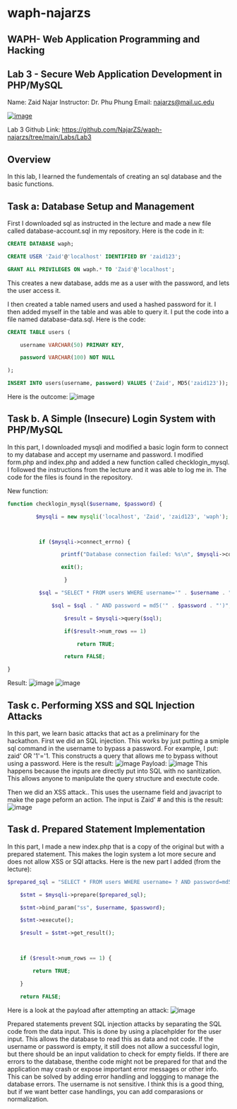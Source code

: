 # waph-najarzs 
## WAPH- Web Application Programming and Hacking 
## Lab 3 - Secure Web Application Development in PHP/MySQL
Name: Zaid Najar 
Instructor: Dr. Phu Phung
Email: najarzs@mail.uc.edu

[![image](https://github.com/NajarZS/waph-najarzs/assets/169232307/7efdc406-f5ce-4fbb-80fc-cfe00133c98c)](https://private-user-images.githubusercontent.com/169232307/332916820-7efdc406-f5ce-4fbb-80fc-cfe00133c98c.png?jwt=eyJhbGciOiJIUzI1NiIsInR5cCI6IkpXVCJ9.eyJpc3MiOiJnaXRodWIuY29tIiwiYXVkIjoicmF3LmdpdGh1YnVzZXJjb250ZW50LmNvbSIsImtleSI6ImtleTUiLCJleHAiOjE3MTY0MTUxMjMsIm5iZiI6MTcxNjQxNDgyMywicGF0aCI6Ii8xNjkyMzIzMDcvMzMyOTE2ODIwLTdlZmRjNDA2LWY1Y2UtNGZiYi04MGZjLWNmZTAwMTMzYzk4Yy5wbmc_WC1BbXotQWxnb3JpdGhtPUFXUzQtSE1BQy1TSEEyNTYmWC1BbXotQ3JlZGVudGlhbD1BS0lBVkNPRFlMU0E1M1BRSzRaQSUyRjIwMjQwNTIyJTJGdXMtZWFzdC0xJTJGczMlMkZhd3M0X3JlcXVlc3QmWC1BbXotRGF0ZT0yMDI0MDUyMlQyMTUzNDNaJlgtQW16LUV4cGlyZXM9MzAwJlgtQW16LVNpZ25hdHVyZT04MTIxYTU4YzUwYjYyYzAwNmMxNjcyZTg3MTFlNTdhZWU5ZWZiMWZiY2YwNmI3M2UzYTJiNjkxMTdkZTcyM2M1JlgtQW16LVNpZ25lZEhlYWRlcnM9aG9zdCZhY3Rvcl9pZD0wJmtleV9pZD0wJnJlcG9faWQ9MCJ9.KkBr_xzTTFJNVcUA1LYnh_42ldA2tX1KxMRDfHYd_Qs)

Lab 3 Github Link: https://github.com/NajarZS/waph-najarzs/tree/main/Labs/Lab3

## Overview

In this lab, I learned the fundementals of creating an sql database and the basic functions. 

## Task a: Database Setup and Management

First I downloaded sql as instructed in the lecture and made a new file called database-account.sql in my repository. Here is the code in it: 

``` sql
CREATE DATABASE waph;

CREATE USER 'Zaid'@'localhost' IDENTIFIED BY 'zaid123';

GRANT ALL PRIVILEGES ON waph.* TO 'Zaid'@'localhost';
```
This creates a new database, adds me as a user with the password, and lets the user access it. 

I then created a table named users and used a hashed password for it. I then added myself in the table and was able to query it. I put the code into a file named database-data.sql.
Here is the code: 

``` sql
CREATE TABLE users (

    username VARCHAR(50) PRIMARY KEY,

    password VARCHAR(100) NOT NULL

);

INSERT INTO users(username, password) VALUES ('Zaid', MD5('zaid123'));
```
Here is the outcome: 
![image](https://github.com/NajarZS/waph-najarzs/assets/169232307/d1e9b423-ea00-4eb1-8845-7b7c4734670a)

## Task b. A Simple (Insecure) Login System with PHP/MySQL 

In this part, I downloaded mysqli and modified a basic login form to connect to my database and accept my username and password. I modified form.php and index.php and added a new function called checklogin_mysql. I followed the instructions from the lecture and it was able to log me in. The code for the files is found in the repository. 

New function:

``` php
function checklogin_mysql($username, $password) {

   		 $mysqli = new mysqli('localhost', 'Zaid', 'zaid123', 'waph');



  		  if ($mysqli->connect_errno) {

    		     printf("Database connection failed: %s\n", $mysqli->connect_error);

       		     exit();

                  }               

  		  $sql = "SELECT * FROM users WHERE username='" . $username . "'";

    		  $sql = $sql . " AND password = md5('" . $password . "')";

                  $result = $mysqli->query($sql);

                  if($result->num_rows == 1)

                      return TRUE;

                  return FALSE;

}
```
Result: ![image](https://github.com/NajarZS/waph-najarzs/assets/169232307/ec91901d-2192-408c-929c-16295b2a2182)
        ![image](https://github.com/NajarZS/waph-najarzs/assets/169232307/eefb72f7-5402-4f3c-9afe-d4a95b9e3e01)

## Task c. Performing XSS and SQL Injection Attacks

In this part, we learn basic attacks that act as a preliminary for the hackathon. First we did an SQL injection. This works by just putting a smiple sql command in the username to bypass a password. For example, I put: zaid' OR '1'='1. This constructs a query that allows me to bypass without using a password. Here is the result: ![image](https://github.com/NajarZS/waph-najarzs/assets/169232307/891a9e37-b0a4-4f86-b4c3-ec1ae6db1fca)
Payload: ![image](https://github.com/NajarZS/waph-najarzs/assets/169232307/9fdd68fc-8623-49e1-abf4-e7c7b90bd594)
This happens because the inputs are directly put into SQL with no sanitization. This allows anyone to manipulate the query structure and exectute code. 

Then we did an XSS attack.. This uses the username field and javacript to make the page peform an action. The input is Zaid' #<script>alert(document.cookie)</script> and this is the result: 
![image](https://github.com/NajarZS/waph-najarzs/assets/169232307/c9933556-40e1-45af-acc6-eae741b0fd93)

## Task d. Prepared Statement Implementation

In this part, I made a new index.php that is a copy of the original but with a prepared statement. This makes the login system a lot more secure and does not allow XSS or SQl attacks. Here is the new part I added (from the lecture): 

``` php
$prepared_sql = "SELECT * FROM users WHERE username= ? AND password=md5(?)";

    $stmt = $mysqli->prepare($prepared_sql);

    $stmt->bind_param("ss", $username, $password);

    $stmt->execute();

    $result = $stmt->get_result();



    if ($result->num_rows == 1) {

        return TRUE;

    }

    return FALSE;
```
Here is a look at the payload after attempting an attack: 
![image](https://github.com/NajarZS/waph-najarzs/assets/169232307/955cdd9a-ecc9-4448-951d-85bcbfd72dc4)

Prepared statements prevent SQL injection attacks by separating the SQL code from the data input. This is done by using a placehplder for the user input. This allows the database to read this as data and not code. If the username or password is empty, it still does not allow a successful login, but there should be an input validation to check for empty fields. If there are errors to the database, thenthe code might not be prepared for that and the application may crash or expose important error messages or other info. This can be solved by adding error handling and loggging to manage the database errors. The username is not sensitive. I think this is a good thing, but if we want better case handlings, you can add comparasions or normalization.










